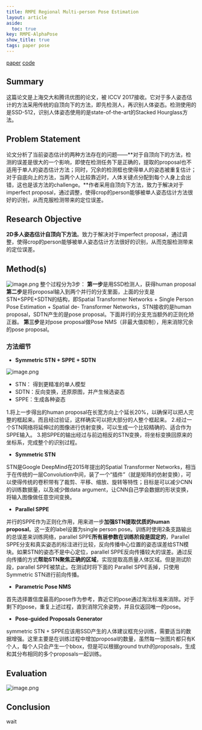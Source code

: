 ```yaml
---
title: RMPE Regional Multi-person Pose Estimation
layout: article
aside:
  toc: true
key: RMPE-AlphaPose
show_title: true
tags: paper pose
---
```


[paper](https://arxiv.org/abs/1612.00137v3)	[code](https://github.com/MVIG-SJTU/AlphaPose/tree/pytorch)
## Summary
这篇论文是上海交大和腾讯优图的论文，被 ICCV 2017接收。它对于多人姿态估计的方法采用传统的自顶向下的方法，即先检测人，再识别人体姿态。检测使用的是SSD-512，识别人体姿态使用的是state-of-the-art的Stacked Hourglass方法。
<!--more-->
## Problem Statement
论文分析了当前姿态估计的两种方法存在的问题——**对于自顶向下的方法，检测的误差是很大的一个影响，即使在检测任务下是正确的，提取的proposal也不适用于单人的姿态估计方法；同时，冗余的检测框也使得单人的姿态被重复估计；对于自底向上的方法，当两个人比较靠近时，人体关键点分配到每个人身上会出错，这也是该方法的challenge。**作者采用自顶向下方法，致力于解决对于imperfect proposal，通过调整，使得crop的person能够被单人姿态估计方法很好的识别，从而克服检测带来的定位误差。
## Research Objective
**2D多人姿态估计自顶向下方法**。致力于解决对于imperfect proposal，通过调整，使得crop的person能够被单人姿态估计方法很好的识别，从而克服检测带来的定位误差。
## Method(s)


![image.png](https://cdn.nlark.com/yuque/0/2020/png/602350/1587787928991-fa7b3df7-5f86-4a44-8ee2-d237e2363079.png#align=left&display=inline&height=203&margin=%5Bobject%20Object%5D&name=image.png&originHeight=214&originWidth=787&size=124562&status=done&style=none&width=746)
整个过程分为3步：
**第一步**是用SSD检测人，获得human proposal
**第二步**是将proposal输入到两个并行的分支里面，上面的分支是STN+SPPE+SDTN的结构，即Spatial Transformer Networks + Single Person Pose Estimation + Spatial de- Transformer Networks，STN接收的是human proposal，SDTN产生的是pose proposal。下面并行的分支充当额外的正则化矫正器。
**第三步**是对pose proposal做Pose NMS（非最大值抑制），用来消除冗余的pose proposal。
### 方法细节

- **Symmetric STN + SPPE + SDTN**

![image.png](https://cdn.nlark.com/yuque/0/2020/png/602350/1587787964046-5e3fa8ee-b511-4f38-b4cd-7ee37c5be833.png#align=left&display=inline&height=279&margin=%5Bobject%20Object%5D&name=image.png&originHeight=288&originWidth=771&size=138412&status=done&style=none&width=746)

- STN： 得到更精准的单人模型
- SDTN：反向变换，还原原图，并产生候选姿态
- SPPE：生成各种姿态



1.将上一步得出的human proposal在长宽方向上个延长20%，以确保可以把人完整的框起来。而且经过验证，这样确实可以把大部分的人整个框起来。
2.经过一个STN网络将延伸过的图像进行仿射变换，可以生成一个比较精确的、适合作为SPPE输入。
3.把SPPE的输出经过与前边相反的STN变换，将坐标变换回原来的坐标系，完成整个的识别过程。

- **Symmetric STN**

STN是Google DeepMind在2015年提出的Spatial Transformer Networks，相当于在传统的一层Convolution中间，装了一个“插件”（就是矩阵的仿射变换），可以使得传统的卷积带有了裁剪、平移、缩放、旋转等特性；目标是可以减少CNN的训练数据量，以及减少做data argument，让CNN自己学会数据的形状变换，将输入图像做任意空间变换。

- **Parallel SPPE**

并行的SPPE作为正则化作用，用来进一步**加强STN提取优质的human proposal**。这一支的label设置为single person pose。训练时使用2条支路输出的总误差来训练网络，parallel SPPE**所有层参数在训练阶段是固定的**，Parallel SPPE分支和真实姿态的标注进行比较，反向传播中心位置的姿态误差给STN模块。如果STN的姿态不是中心定位，parallel SPPE反向传播较大的误差。通过反向传播的方式**帮助STN聚焦正确的区域**，实现提取高质量人体区域。但是测试阶段，parallel SPPE被禁止。在测试时将下面的 Parallel SPPE丢掉，只使用Symmetric STN进行前向传播。

- **Parametric Pose NMS**

首先选择置信度最高的pose作为参考，靠近它的pose通过淘汰标准来消除。对于剩下的pose，重复上述过程，直到消除冗余姿势，并且仅返回唯一的pose。

- **Pose-guided Proposals Generator**

symmetric STN + SPPE应该用SSD产生的人体建议框充分训练，需要适当的数据增强。这里主要是在训练过程中增加proposal的数量，虽然每一张图片都只有K个人，每个人只会产生一个bbox，但是可以根据ground truth的proposals，生成和其分布相同的多个proposals一起训练。
## Evaluation
![image.png](https://cdn.nlark.com/yuque/0/2020/png/602350/1587787984452-7bc29258-9851-4396-b4e0-0f2f7dc0cdae.png#align=left&display=inline&height=249&margin=%5Bobject%20Object%5D&name=image.png&originHeight=332&originWidth=594&size=263937&status=done&style=none&width=446)
## Conclusion
wait

